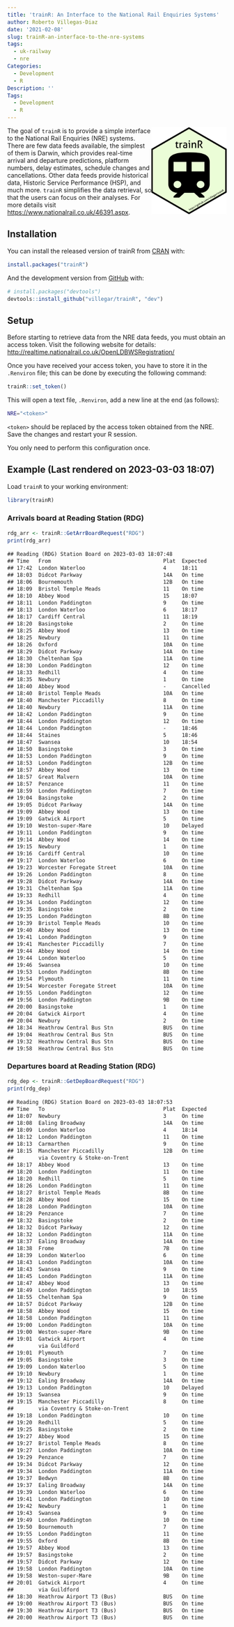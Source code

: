 ```yaml
---
title: 'trainR: An Interface to the National Rail Enquiries Systems'
author: Roberto Villegas-Diaz
date: '2021-02-08'
slug: trainR-an-interface-to-the-nre-systems
tags:
  - uk-railway
  - nre
Categories:
  - Development
  - R
Description: ''
Tags:
  - Development
  - R
---
```


<img src="https://raw.githubusercontent.com/villegar/trainR/main/inst/images/logo.png" alt="logo" align="right" height=200px/>

The goal of `trainR` is to provide a simple interface to the 
National Rail Enquiries (NRE) systems. There are few data feeds 
available, the simplest of them is Darwin, which provides real-time 
arrival and departure predictions, platform numbers, delay estimates, 
schedule changes and cancellations. Other data feeds provide historical 
data, Historic Service Performance (HSP), and much more. `trainR` 
simplifies the data retrieval, so that the users can focus on their 
analyses. For more details visit 
https://www.nationalrail.co.uk/46391.aspx.

## Installation

You can install the released version of trainR from [CRAN](https://CRAN.R-project.org) with:

``` r
install.packages("trainR")
```

And the development version from [GitHub](https://github.com/) with:

``` r
# install.packages("devtools")
devtools::install_github("villegar/trainR", "dev")
```

## Setup
Before starting to retrieve data from the NRE data feeds, you must obtain an access token. 
Visit the following website for details: http://realtime.nationalrail.co.uk/OpenLDBWSRegistration/

Once you have received your access token, you have to store it in the `.Renviron` file; this can be 
done by executing the following command:


```r
trainR::set_token()
```

This will open a text file, `.Renviron`, add a new line at the end (as follows):

```bash
NRE="<token>"
```

`<token>` should be replaced by the access token obtained from the NRE. Save the changes and restart 
your R session.

You only need to perform this configuration once.

## Example (Last rendered on 2023-03-03 18:07)

Load `trainR` to your working environment:

```r
library(trainR)
```

### Arrivals board at Reading Station (RDG)


```r
rdg_arr <- trainR::GetArrBoardRequest("RDG")
print(rdg_arr)
```

```
## Reading (RDG) Station Board on 2023-03-03 18:07:48
## Time   From                                    Plat  Expected
## 17:42  London Waterloo                         4     18:11
## 18:03  Didcot Parkway                          14A   On time
## 18:06  Bournemouth                             12B   On time
## 18:09  Bristol Temple Meads                    11    On time
## 18:10  Abbey Wood                              15    18:07
## 18:11  London Paddington                       9     On time
## 18:13  London Waterloo                         6     18:17
## 18:17  Cardiff Central                         11    18:19
## 18:20  Basingstoke                             2     On time
## 18:25  Abbey Wood                              13    On time
## 18:25  Newbury                                 11    On time
## 18:26  Oxford                                  10A   On time
## 18:29  Didcot Parkway                          14A   On time
## 18:30  Cheltenham Spa                          11A   On time
## 18:30  London Paddington                       12    On time
## 18:33  Redhill                                 4     On time
## 18:35  Newbury                                 1     On time
## 18:40  Abbey Wood                              -     Cancelled
## 18:40  Bristol Temple Meads                    10A   On time
## 18:40  Manchester Piccadilly                   8     On time
## 18:40  Newbury                                 11A   On time
## 18:42  London Paddington                       9     On time
## 18:44  London Paddington                       12    On time
## 18:44  London Paddington                       -     18:46
## 18:44  Staines                                 5     18:46
## 18:47  Swansea                                 10    18:54
## 18:50  Basingstoke                             3     On time
## 18:53  London Paddington                       9     On time
## 18:53  London Paddington                       12B   On time
## 18:57  Abbey Wood                              13    On time
## 18:57  Great Malvern                           10A   On time
## 18:57  Penzance                                11    On time
## 18:59  London Paddington                       7     On time
## 19:04  Basingstoke                             2     On time
## 19:05  Didcot Parkway                          14A   On time
## 19:09  Abbey Wood                              13    On time
## 19:09  Gatwick Airport                         5     On time
## 19:10  Weston-super-Mare                       10    Delayed
## 19:11  London Paddington                       9     On time
## 19:14  Abbey Wood                              14    On time
## 19:15  Newbury                                 1     On time
## 19:16  Cardiff Central                         10    On time
## 19:17  London Waterloo                         6     On time
## 19:23  Worcester Foregate Street               10A   On time
## 19:26  London Paddington                       8     On time
## 19:28  Didcot Parkway                          14A   On time
## 19:31  Cheltenham Spa                          11A   On time
## 19:33  Redhill                                 4     On time
## 19:34  London Paddington                       12    On time
## 19:35  Basingstoke                             2     On time
## 19:35  London Paddington                       8B    On time
## 19:39  Bristol Temple Meads                    10    On time
## 19:40  Abbey Wood                              13    On time
## 19:41  London Paddington                       9     On time
## 19:41  Manchester Piccadilly                   7     On time
## 19:44  Abbey Wood                              14    On time
## 19:44  London Waterloo                         5     On time
## 19:46  Swansea                                 10    On time
## 19:53  London Paddington                       8B    On time
## 19:54  Plymouth                                11    On time
## 19:54  Worcester Foregate Street               10A   On time
## 19:55  London Paddington                       12    On time
## 19:56  London Paddington                       9B    On time
## 20:00  Basingstoke                             1     On time
## 20:04  Gatwick Airport                         4     On time
## 20:04  Newbury                                 2     On time
## 18:34  Heathrow Central Bus Stn                BUS   On time
## 19:04  Heathrow Central Bus Stn                BUS   On time
## 19:32  Heathrow Central Bus Stn                BUS   On time
## 19:58  Heathrow Central Bus Stn                BUS   On time
```

### Departures board at Reading Station (RDG)


```r
rdg_dep <- trainR::GetDepBoardRequest("RDG")
print(rdg_dep)
```

```
## Reading (RDG) Station Board on 2023-03-03 18:07:53
## Time   To                                      Plat  Expected
## 18:07  Newbury                                 3     On time
## 18:08  Ealing Broadway                         14A   On time
## 18:09  London Waterloo                         4     18:14
## 18:12  London Paddington                       11    On time
## 18:13  Carmarthen                              9     On time
## 18:15  Manchester Piccadilly                   12B   On time
##        via Coventry & Stoke-on-Trent           
## 18:17  Abbey Wood                              13    On time
## 18:20  London Paddington                       11    On time
## 18:20  Redhill                                 5     On time
## 18:26  London Paddington                       11    On time
## 18:27  Bristol Temple Meads                    8B    On time
## 18:28  Abbey Wood                              15    On time
## 18:28  London Paddington                       10A   On time
## 18:29  Penzance                                7     On time
## 18:32  Basingstoke                             2     On time
## 18:32  Didcot Parkway                          12    On time
## 18:32  London Paddington                       11A   On time
## 18:37  Ealing Broadway                         14A   On time
## 18:38  Frome                                   7B    On time
## 18:39  London Waterloo                         6     On time
## 18:43  London Paddington                       10A   On time
## 18:43  Swansea                                 9     On time
## 18:45  London Paddington                       11A   On time
## 18:47  Abbey Wood                              13    On time
## 18:49  London Paddington                       10    18:55
## 18:55  Cheltenham Spa                          9     On time
## 18:57  Didcot Parkway                          12B   On time
## 18:58  Abbey Wood                              15    On time
## 18:58  London Paddington                       11    On time
## 19:00  London Paddington                       10A   On time
## 19:00  Weston-super-Mare                       9B    On time
## 19:01  Gatwick Airport                         4     On time
##        via Guildford                           
## 19:01  Plymouth                                7     On time
## 19:05  Basingstoke                             3     On time
## 19:09  London Waterloo                         5     On time
## 19:10  Newbury                                 1     On time
## 19:12  Ealing Broadway                         14A   On time
## 19:13  London Paddington                       10    Delayed
## 19:13  Swansea                                 9     On time
## 19:15  Manchester Piccadilly                   8     On time
##        via Coventry & Stoke-on-Trent           
## 19:18  London Paddington                       10    On time
## 19:20  Redhill                                 5     On time
## 19:25  Basingstoke                             2     On time
## 19:27  Abbey Wood                              15    On time
## 19:27  Bristol Temple Meads                    8     On time
## 19:27  London Paddington                       10A   On time
## 19:29  Penzance                                7     On time
## 19:34  Didcot Parkway                          12    On time
## 19:34  London Paddington                       11A   On time
## 19:37  Bedwyn                                  8B    On time
## 19:37  Ealing Broadway                         14A   On time
## 19:39  London Waterloo                         6     On time
## 19:41  London Paddington                       10    On time
## 19:42  Newbury                                 1     On time
## 19:43  Swansea                                 9     On time
## 19:49  London Paddington                       10    On time
## 19:50  Bournemouth                             7     On time
## 19:55  London Paddington                       11    On time
## 19:55  Oxford                                  8B    On time
## 19:57  Abbey Wood                              13    On time
## 19:57  Basingstoke                             2     On time
## 19:57  Didcot Parkway                          12    On time
## 19:58  London Paddington                       10A   On time
## 19:58  Weston-super-Mare                       9B    On time
## 20:01  Gatwick Airport                         4     On time
##        via Guildford                           
## 18:30  Heathrow Airport T3 (Bus)               BUS   On time
## 19:00  Heathrow Airport T3 (Bus)               BUS   On time
## 19:30  Heathrow Airport T3 (Bus)               BUS   On time
## 20:00  Heathrow Airport T3 (Bus)               BUS   On time
```
